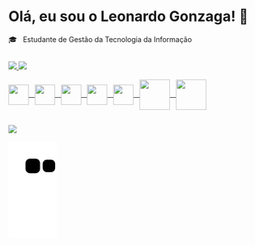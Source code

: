 # Olá, eu sou o Leonardo Gonzaga! 👋
<div>
  🎓 &nbsp Estudante de Gestão da Tecnologia da Informação <br>
</div>

##

<div>
  <a href="https://beacons.ai/leonardofgonzaga">
  <img height="180em" src="https://github-readme-stats.vercel.app/api?username=leonardofgonzaga&show_icons=true&theme=dark&include_all_commits=true&count_private=true"/>
  <img height="180em" src="https://github-readme-stats.vercel.app/api/top-langs/?username=leonardofgonzaga&layout=compact&langs_count=16&theme=dark"/>
</div>
  
<div style="display: inline_block"><br>
  <img align="center" alt="" height="40" width="40" src="https://cdn.jsdelivr.net/gh/devicons/devicon/icons/html5/html5-original.svg"> &nbsp
  <img align="center" alt="" height="40" width="40" src="https://cdn.jsdelivr.net/gh/devicons/devicon/icons/css3/css3-original.svg"> &nbsp
  <img align="center" alt="" height="40" width="40" src="https://cdn.jsdelivr.net/gh/devicons/devicon/icons/bootstrap/bootstrap-original.svg" /> &nbsp
  <img align="center" alt="" height="40" width="40" src="https://cdn.jsdelivr.net/gh/devicons/devicon/icons/javascript/javascript-original.svg"> &nbsp  
  <img align="center" alt="" height="40" width="40" src="https://cdn.jsdelivr.net/gh/devicons/devicon/icons/jquery/jquery-original-wordmark.svg"> &nbsp 
  <img align="center" alt="" height="60" width="60" src="https://cdn.jsdelivr.net/gh/devicons/devicon/icons/php/php-original.svg"> &nbsp
  <img align="center" alt="" height="60" width="60" src="https://cdn.jsdelivr.net/gh/devicons/devicon/icons/mysql/mysql-original-wordmark.svg">
</div>

  ##
  
 <div>
  <a href="https://www.linkedin.com/in/leonardo-ferreira-gonzaga/" target="_blank"><img src="https://img.shields.io/badge/-LinkedIn-%230077B5?style=for-the-badge&logo=linkedin&logoColor=white" target="_blank"></a>   
    
   ![Snake animation](https://github.com/leonardofgonzaga/leonardofgonzaga/blob/output/github-contribution-grid-snake.svg)
</div>

 
